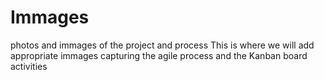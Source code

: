 # Immages
photos and immages of the project and process
This is where we will add appropriate immages capturing the agile process and the Kanban board activities
